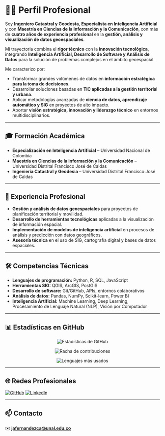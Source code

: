 # 👨‍💼 Perfil Profesional  

Soy **Ingeniero Catastral y Geodesta**, **Especialista en Inteligencia Artificial** y con **Maestría en Ciencias de la Información y la Comunicación**, con más de **cuatro años de experiencia profesional** en la **gestión, análisis y visualización de datos geoespaciales**.  

Mi trayectoria combina el **rigor técnico** con la **innovación tecnológica**, integrando **Inteligencia Artificial, Desarrollo de Software y Análisis de Datos** para la solución de problemas complejos en el ámbito geoespacial.  

Me caracterizo por:  
- Transformar grandes volúmenes de datos en **información estratégica para la toma de decisiones**.  
- Desarrollar soluciones basadas en **TIC aplicadas a la gestión territorial y urbana**.  
- Aplicar metodologías avanzadas de **ciencia de datos, aprendizaje automático y SIG** en proyectos de alto impacto.  
- Aportar **visión estratégica, innovación y liderazgo técnico** en entornos multidisciplinarios.  

---

## 🎓 Formación Académica  
- **Especialización en Inteligencia Artificial** – Universidad Nacional de Colombia   
- **Maestría en Ciencias de la Información y la Comunicación** – Universidad Distrital Francisco José de Caldas  
- **Ingeniería Catastral y Geodesia** – Universidad Distrital Francisco José de Caldas  

---

## 💼 Experiencia Profesional  
- **Gestión y análisis de datos geoespaciales** para proyectos de planificación territorial y movilidad.  
- **Desarrollo de herramientas tecnológicas** aplicadas a la visualización de información espacial.  
- **Implementación de modelos de inteligencia artificial** en procesos de análisis y predicción con datos geográficos.  
- **Asesoría técnica** en el uso de SIG, cartografía digital y bases de datos espaciales.  

---

## 🛠️ Competencias Técnicas  
- **Lenguajes de programación:** Python, R, SQL, JavaScript  
- **Herramientas SIG:** QGIS, ArcGIS, PostGIS  
- **Desarrollo de software:** Git/GitHub, APIs, entornos colaborativos  
- **Análisis de datos:** Pandas, NumPy, Scikit-learn, Power BI  
- **Inteligencia Artificial:** Machine Learning, Deep Learning, Procesamiento de Lenguaje Natural (NLP), Visión por Computador  

---

## 📊 Estadísticas en GitHub  

<p align="center">
  <img src="https://github-readme-stats.vercel.app/api?username=fernandezjavier480&show_icons=true&theme=dark&hide_border=true" alt="Estadísticas de GitHub" />
</p>

<p align="center">
  <img src="https://github-readme-streak-stats.herokuapp.com/?user=fernandezjavier480&theme=dark&hide_border=true" alt="Racha de contribuciones" />
</p>

<p align="center">
  <img src="https://github-readme-stats.vercel.app/api/top-langs/?username=fernandezjavier480&layout=compact&theme=dark&hide_border=true" alt="Lenguajes más usados" />
</p>

---

## 🌐 Redes Profesionales  
[![GitHub](https://img.shields.io/badge/GitHub-181717?style=for-the-badge&logo=github&logoColor=white)](https://github.com/fernandezjavier480)
[![LinkedIn](https://img.shields.io/badge/LinkedIn-0A66C2?style=for-the-badge&logo=linkedin&logoColor=white)](https://www.linkedin.com/in/javier-fernandezds/)

---

## 📫 Contacto  
✉️ **jafernandezca@unal.edu.co**  
